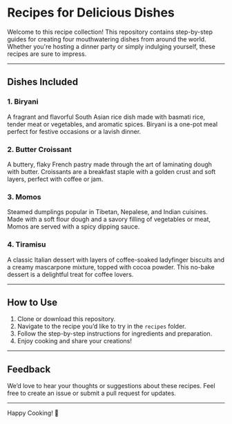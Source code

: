# Recipes for Delicious Dishes  

Welcome to this recipe collection! This repository contains step-by-step guides for creating four mouthwatering dishes from around the world. Whether you're hosting a dinner party or simply indulging yourself, these recipes are sure to impress.  

---

## Dishes Included  

### 1. **Biryani**  
A fragrant and flavorful South Asian rice dish made with basmati rice, tender meat or vegetables, and aromatic spices. Biryani is a one-pot meal perfect for festive occasions or a lavish dinner.  

### 2. **Butter Croissant**  
A buttery, flaky French pastry made through the art of laminating dough with butter. Croissants are a breakfast staple with a golden crust and soft layers, perfect with coffee or jam.  

### 3. **Momos**  
Steamed dumplings popular in Tibetan, Nepalese, and Indian cuisines. Made with a soft flour dough and a savory filling of vegetables or meat, Momos are served with a spicy dipping sauce.  

### 4. **Tiramisu**  
A classic Italian dessert with layers of coffee-soaked ladyfinger biscuits and a creamy mascarpone mixture, topped with cocoa powder. This no-bake dessert is a delightful treat for coffee lovers.  

---

## How to Use  

1. Clone or download this repository.  
2. Navigate to the recipe you’d like to try in the `recipes` folder.  
3. Follow the step-by-step instructions for ingredients and preparation.  
4. Enjoy cooking and share your creations!  

---

## Feedback  

We’d love to hear your thoughts or suggestions about these recipes. Feel free to create an issue or submit a pull request for updates.  

---  

Happy Cooking! 🍴
